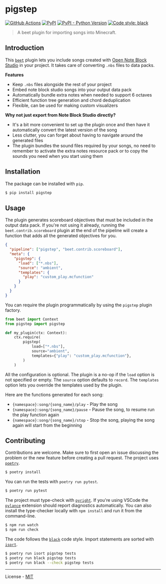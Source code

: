 # pigstep

[![GitHub Actions](https://github.com/vberlier/pigstep/workflows/CI/badge.svg)](https://github.com/vberlier/pigstep/actions)
[![PyPI](https://img.shields.io/pypi/v/pigstep.svg)](https://pypi.org/project/pigstep/)
[![PyPI - Python Version](https://img.shields.io/pypi/pyversions/pigstep.svg)](https://pypi.org/project/pigstep/)
[![Code style: black](https://img.shields.io/badge/code%20style-black-000000.svg)](https://github.com/ambv/black)

> A beet plugin for importing songs into Minecraft.

## Introduction

This [`beet`](https://github.com/mcbeet/beet) plugin lets you include songs created with [Open Note Block Studio](https://opennbs.org/) in your project. It takes care of converting `.nbs` files to data packs.

**Features**

- Keep `.nbs` files alongside the rest of your project
- Embed note block studio songs into your output data pack
- Automatically bundle extra notes when needed to support 6 octaves
- Efficient function tree generation and chord deduplication
- Flexible, can be used for making custom visualizers

**Why not just export from Note Block Studio directly?**

- It's a bit more convenient to set up the plugin once and then have it automatically convert the latest version of the song
- Less clutter, you can forget about having to navigate around the generated files
- The plugin bundles the sound files required by your songs, no need to remember to activate the extra notes resource pack or to copy the sounds you need when you start using them

## Installation

The package can be installed with `pip`.

```bash
$ pip install pigstep
```

## Usage

The plugin generates scoreboard objectives that must be included in the output data pack. If you're not using it already, running the `beet.contrib.scoreboard` plugin at the end of the pipeline will create a function that adds all the generated objectives for you.

```json
{
  "pipeline": ["pigstep", "beet.contrib.scoreboard"],
  "meta": {
    "pigstep": {
      "load": ["*.nbs"],
      "source": "ambient",
      "templates": {
        "play": "custom_play.mcfunction"
      }
    }
  }
}
```

You can require the plugin programmatically by using the `pigstep` plugin factory.

```python
from beet import Context
from pigstep import pigstep

def my_plugin(ctx: Context):
    ctx.require(
        pigstep(
            load=["*.nbs"],
            source="ambient",
            templates={"play": "custom_play.mcfunction"},
        )
    )
```

All the configuration is optional. The plugin is a no-op if the `load` option is not specified or empty. The `source` option defaults to `record`. The `templates` option lets you override the templates used by the plugin.

Here are the functions generated for each song:

- `{namespace}:song/{song_name}/play` - Play the song
- `{namespace}:song/{song_name}/pause` - Pause the song, to resume run the play function again
- `{namespace}:song/{song_name}/stop` - Stop the song, playing the song again will start from the beginning

## Contributing

Contributions are welcome. Make sure to first open an issue discussing the problem or the new feature before creating a pull request. The project uses [`poetry`](https://python-poetry.org).

```bash
$ poetry install
```

You can run the tests with `poetry run pytest`.

```bash
$ poetry run pytest
```

The project must type-check with [`pyright`](https://github.com/microsoft/pyright). If you're using VSCode the [`pylance`](https://marketplace.visualstudio.com/items?itemName=ms-python.vscode-pylance) extension should report diagnostics automatically. You can also install the type-checker locally with `npm install` and run it from the command-line.

```bash
$ npm run watch
$ npm run check
```

The code follows the [`black`](https://github.com/psf/black) code style. Import statements are sorted with [`isort`](https://pycqa.github.io/isort/).

```bash
$ poetry run isort pigstep tests
$ poetry run black pigstep tests
$ poetry run black --check pigstep tests
```

---

License - [MIT](https://github.com/vberlier/pigstep/blob/main/LICENSE)
